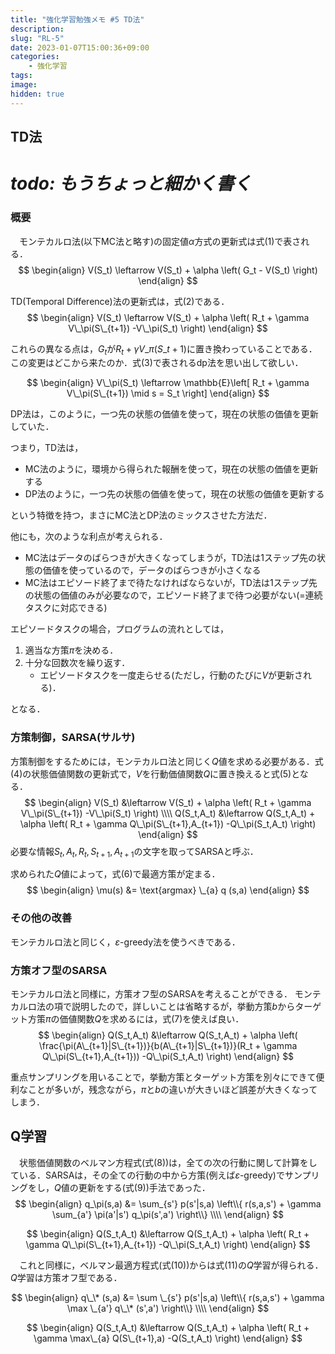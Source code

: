 ```yaml
---
title: "強化学習勉強メモ #5 TD法"
description: 
slug: "RL-5"
date: 2023-01-07T15:00:36+09:00
categories:
    - 強化学習
tags:
image: 
hidden: true
---
```


## TD法

# *todo: もうちょっと細かく書く*

### 概要
　モンテカルロ法(以下MC法と略す)の固定値$\alpha$方式の更新式は式$(1)$で表される．
$$
\begin{align}
V(S_t) \leftarrow V(S_t) + \alpha \left( G_t - V(S_t) \right)
\end{align}
$$

TD(Temporal Difference)法の更新式は，式$(2)$である．
$$
\begin{align}
V(S_t) \leftarrow V(S_t) + \alpha \left( R_t + \gamma V\_\pi(S\_{t+1}) -V\_\pi(S_t) \right)
\end{align}
$$

これらの異なる点は，$G_t$が$R_t + \gamma V\_\pi(S\_{t+1})$に置き換わっていることである．この変更はどこから来たのか．式$(3)$で表されるdp法を思い出して欲しい．

$$
\begin{align}
V\_\pi(S_t) \leftarrow \mathbb{E}\left[ R_t + \gamma V\_\pi(S\_{t+1}) \mid s = S_t \right]
\end{align}
$$

DP法は，このように，一つ先の状態の価値を使って，現在の状態の価値を更新していた．

つまり，TD法は，

- MC法のように，環境から得られた報酬を使って，現在の状態の価値を更新する
- DP法のように，一つ先の状態の価値を使って，現在の状態の価値を更新する

という特徴を持つ，まさにMC法とDP法のミックスさせた方法だ．

他にも，次のような利点が考えられる．

- MC法はデータのばらつきが大きくなってしまうが，TD法は$1$ステップ先の状態の価値を使っているので，データのばらつきが小さくなる
- MC法はエピソード終了まで待たなければならないが，TD法は$1$ステップ先の状態の価値のみが必要なので，エピソード終了まで待つ必要がない(=連続タスクに対応できる)

エピソードタスクの場合，プログラムの流れとしては，
1. 適当な方策$\pi$を決める．
1. 十分な回数次を繰り返す．
    - エピソードタスクを一度走らせる(ただし，行動のたびに$V$が更新される)．

となる．

### 方策制御，SARSA(サルサ)
方策制御をするためには，モンテカルロ法と同じく$Q$値を求める必要がある．式$(4)$の状態価値関数の更新式で，$V$を行動価値関数$Q$に置き換えると式$(5)$となる．
$$
\begin{align}
V(S_t) &\leftarrow V(S_t) + \alpha \left( R_t + \gamma V\_\pi(S\_{t+1}) -V\_\pi(S_t) \right) \\\\
Q(S_t,A_t) &\leftarrow Q(S_t,A_t) + \alpha \left( R_t + \gamma Q\_\pi(S\_{t+1},A_{t+1}) -Q\_\pi(S_t,A_t) \right)
\end{align}
$$
必要な情報$S_t,A_t,R_t,S_{t+1},A_{t+1}$の文字を取ってSARSAと呼ぶ．

求められた$Q$値によって，式$(6)$で最適方策が定まる．
$$
\begin{align}
\mu(s) &= \text{argmax} \_{a} q (s,a)
\end{align}
$$

### その他の改善
モンテカルロ法と同じく，$\varepsilon$-greedy法を使うべきである．

### 方策オフ型のSARSA
モンテカルロ法と同様に，方策オフ型のSARSAを考えることができる．
モンテカルロ法の項で説明したので，詳しいことは省略するが，挙動方策$b$からターゲット方策$\pi$の価値関数$Q$を求めるには，式$(7)$を使えば良い．
$$
\begin{align}
Q(S_t,A_t) &\leftarrow Q(S_t,A_t) + \alpha \left( \frac{\pi(A\_{t+1}|S\_{t+1})}{b(A\_{t+1}|S\_{t+1})}(R_t + \gamma Q\_\pi(S\_{t+1},A_{t+1})) -Q\_\pi(S_t,A_t) \right)
\end{align}
$$

重点サンプリングを用いることで，挙動方策とターゲット方策を別々にできて便利なことが多いが，残念ながら，$\pi$と$b$の違いが大きいほど誤差が大きくなってしまう．

## Q学習
　状態価値関数のベルマン方程式(式$(8)$)は，全ての次の行動に関して計算をしている．SARSAは，その全ての行動の中から方策(例えば$\varepsilon$-greedy)でサンプリングをし，$Q$値の更新をする(式$(9)$)手法であった．
$$
\begin{align}
q_\pi(s,a) &= \sum_{s'} p(s'|s,a) \left\\{ r(s,a,s') + \gamma \sum_{a'} \pi(a'|s') q_\pi(s',a') \right\\} \\\\
\end{align}
$$

$$
\begin{align}
Q(S_t,A_t) &\leftarrow Q(S_t,A_t) + \alpha \left( R_t + \gamma Q\_\pi(S\_{t+1},A_{t+1}) -Q\_\pi(S_t,A_t) \right)
\end{align}
$$

　これと同様に，ベルマン最適方程式(式$(10)$)からは式$(11)$の$Q$学習が得られる．$Q$学習は方策オフ型である．

$$
\begin{align}
q\_\* (s,a) &= \sum \_{s'} p(s'|s,a) \left\\{ r(s,a,s') + \gamma \max \_{a'} q\_\* (s',a') \right\\} \\\\
\end{align}
$$

$$
\begin{align}
Q(S_t,A_t) &\leftarrow Q(S_t,A_t) + \alpha \left( R_t + \gamma \max\_{a} Q(S\_{t+1},a) -Q(S_t,A_t) \right)
\end{align}
$$

